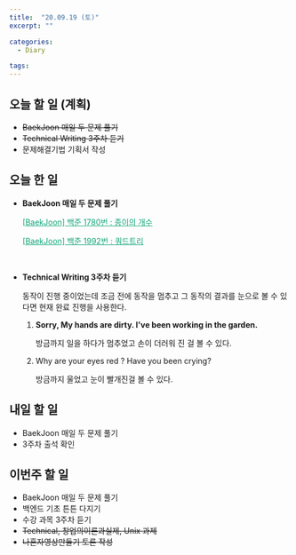 ```yaml
---
title:  "20.09.19 (토)"
excerpt: ""

categories:
  - Diary

tags:
---
```


## 오늘 할 일 (계획)

- ~~BaekJoon 매일 두 문제 풀기~~
- ~~Technical Writing 3주차 듣기~~
- 문제해결기법 기획서 작성

## 오늘 한 일

- **BaekJoon 매일 두 문제 풀기**

  <a href="https://nam-ki-bok.github.io/baekjoon/Baek_Paper/" style="color:#0FA678">[BaekJoon] 백준 1780번 : 종이의 개수</a>

  <a href="https://nam-ki-bok.github.io/baekjoon/Baek_Quad/" style="color:#0FA678">[BaekJoon] 백준 1992번 : 쿼드트리</a>

  <br>

- **Technical Writing 3주차 듣기**

  동작이 진행 중이었는데 조금 전에 동작을 멈추고 그 동작의 결과를 눈으로 볼 수 있다면 현재 완료 진행을 사용한다.

  1. **Sorry, My hands are dirty. I've been working in the garden.**

     방금까지 일을 하다가 멈추었고 손이 더러워 진 걸 볼 수 있다.

  2. Why are your eyes red ? Have you been crying?

     방금까지 울었고 눈이 빨개진걸 볼 수 있다. 


## 내일 할 일

- BaekJoon 매일 두 문제 풀기
- 3주차 출석 확인

## 이번주 할 일

- BaekJoon 매일 두 문제 풀기
- 백엔드 기초 튼튼 다지기
- 수강 과목 3주차 듣기
- ~~Technical, 창업의이론과실제, Unix 과제~~
- ~~나혼자영상만들기 토론 작성~~

<br>